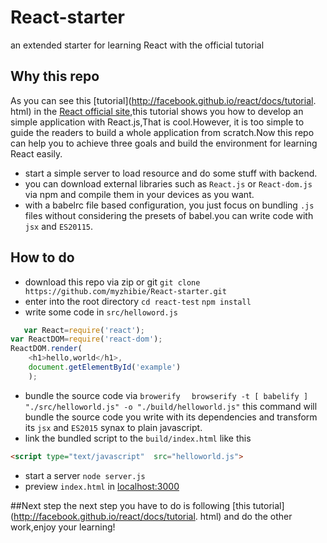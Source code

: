# React-starter
an extended starter for learning React with the official tutorial 
## Why this repo
As you can see this [tutorial](http://facebook.github.io/react/docs/tutorial. html) in the [React official site](http://facebook.github.io/react/index.html),this tutorial shows you how to develop an simple application with React.js,That is cool.However, it is too simple to guide the readers to build a whole application from scratch.Now this repo can help you to achieve three goals and build the environment for learning React easily.

* start a simple server to load resource and do some stuff with backend.
* you can download external libraries such as `React.js` or `React-dom.js` via npm and compile them in your devices as you want.
* with a babelrc file based configuration, you just focus on bundling `.js` files without considering the presets of babel.you can write code with `jsx` and `ES20115`.
## How to do
* download this repo via zip or git
``` git clone https://github.com/myzhibie/React-starter.git ```
* enter into the root directory
``` cd react-test ```
``` npm install ```
* write some code in `src/helloword.js` 
``` javascript
   var React=require('react');
var ReactDOM=require('react-dom');
ReactDOM.render(
    <h1>hello,world</h1>,
    document.getElementById('example')
    );
```
* bundle the source code via `browerify`
```   browserify -t [ babelify ] "./src/helloworld.js" -o "./build/helloworld.js" ```
this command will bundle the source code you write with its dependencies and transform its `jsx` and `ES2015` synax to plain javascript.
* link the bundled script to the `build/index.html` like this
``` html
<script type="text/javascript"  src="helloworld.js">
```
* start a server
``` node server.js ```
* preview `index.html` in [localhost:3000](http://localhost:3000) 

##Next step
the next step you have to do is following [this tutorial](http://facebook.github.io/react/docs/tutorial. html) and  do the other work,enjoy your learning!

